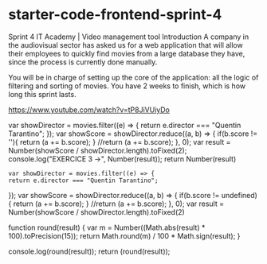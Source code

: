 # starter-code-frontend-sprint-4

Sprint 4 IT Academy | Video management tool
Introduction
A company in the audiovisual sector has asked us for a web application that will allow their employees to quickly find movies from a large database they have, since the process is currently done manually.

You will be in charge of setting up the core of the application: all the logic of filtering and sorting of movies. You have 2 weeks to finish, which is how long this sprint lasts.


https://www.youtube.com/watch?v=tP8JiVUiyDo

  var showDirector = movies.filter((e) => {
    return e.director === "Quentin Tarantino";
  });
  var showScore = showDirector.reduce((a, b) => {
       if(b.score != ''){
      return (a += b.score);
    }
    //return (a += b.score);
  }, 0);
  var result = Number(showScore / showDirector.length).toFixed(2);
  console.log("EXERCICE 3 ->", Number(result));
  return Number(result)






    var showDirector = movies.filter((e) => {
    return e.director === "Quentin Tarantino";
  });
  var showScore = showDirector.reduce((a, b) => {
    if(b.score != undefined){
      return (a += b.score);
    }
    //return (a += b.score);
  }, 0);
  var result = Number(showScore / showDirector.length).toFixed(2)

function round(result) {
    var m = Number((Math.abs(result) * 100).toPrecision(15));
    return Math.round(m) / 100 * Math.sign(result);
}

console.log(round(result));
return (round(result));